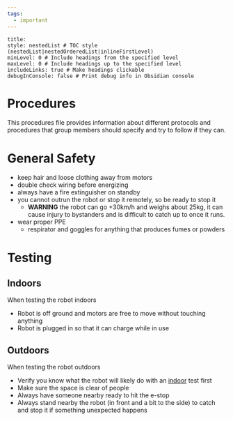 ```yaml
---
tags:
  - important
---
```

```table-of-contents
title: 
style: nestedList # TOC style (nestedList|nestedOrderedList|inlineFirstLevel)
minLevel: 0 # Include headings from the specified level
maxLevel: 0 # Include headings up to the specified level
includeLinks: true # Make headings clickable
debugInConsole: false # Print debug info in Obsidian console
```

# Procedures
This procedures file provides information about different protocols and procedures that group members should specify and try to follow if they can.

# General Safety
- keep hair and loose clothing away from motors
- double check wiring before energizing
- always have a fire extinguisher on standby
- you cannot outrun the robot or stop it remotely, so be ready to stop it
	- **WARNING** the robot can go +30km/h and weighs about 25kg, it can cause injury to bystanders and is difficult to catch up to once it runs.
- wear proper PPE
	- respirator and goggles for anything that produces fumes or powders

# Testing

## Indoors
When testing the robot indoors
- Robot is off ground and motors are free to move without touching anything
- Robot is plugged in so that it can charge while in use
## Outdoors
When testing the robot outdoors
- Verify you know what the robot will likely do with an [indoor](#indoors) test first
- Make sure the space is clear of people
- Always have someone nearby ready to hit the e-stop
- Always stand nearby the robot (in front and a bit to the side) to catch and stop it if something unexpected happens